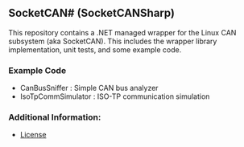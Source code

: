 ## SocketCAN# (SocketCANSharp)

This repository contains a .NET managed wrapper for the Linux CAN subsystem (aka SocketCAN). This includes the wrapper library implementation, unit tests, and some example code.

### Example Code

* CanBusSniffer : Simple CAN bus analyzer
* IsoTpCommSimulator : ISO-TP communication simulation


### Additional Information:

* [License](LICENSE.md)